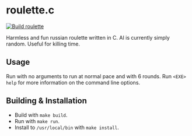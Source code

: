 # roulette.c
[![Build roulette](https://github.com/MinecraftPublisher/roulette/actions/workflows/build.yml/badge.svg)](https://github.com/MinecraftPublisher/roulette/actions/workflows/build.yml)

Harmless and fun russian roulette written in C. AI is currently simply random. Useful for killing time.

## Usage
Run with no arguments to run at normal pace and with 6 rounds. Run `<EXE> help` for more information on the command line options.

## Building & Installation
- Build with `make build`.
- Run with `make run`.
- Install to `/usr/local/bin` with `make install`.
